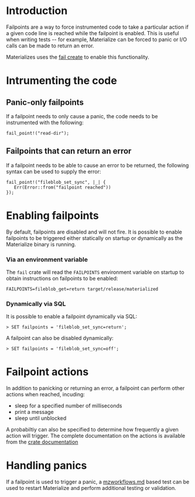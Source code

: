 # Introduction

Failpoints are a way to force instrumented code to take a particular action if a given code line is reached while the failpoint is enabled. This is useful when writing tests -- for example, Materialize can be forced to panic or I/O calls can be made to return an error.

Materializes uses the [fail create](https://docs.rs/crate/fail) to enable this functionality.

# Intrumenting the code

## Panic-only failpoints

If a failpoint needs to only cause a panic, the code needs to be instrumented with the following:

```
fail_point!("read-dir");
```

## Failpoints that can return an error

If a failpoint needs to be able to cause an error to be returned, the following syntax can be used to supply the error:

```
fail_point!("fileblob_set_sync", |_| {
   Err(Error::from("failpoint reached"))
});
```

# Enabling failpoints

By default, failpoints are disabled and will not fire. It is possible to enable failpoints to be triggered either statically on startup or dynamically as the Materialize binary is running.

### Via an environment variable

The `fail` crate will read the `FAILPOINTS` environment variable on startup to obtain instructions on failpoints to be enabled:

```
FAILPOINTS=fileblob_get=return target/release/materialized
```

### Dynamically via SQL

It is possible to enable a failpoint dynamically via SQL:

```
> SET failpoints = 'fileblob_set_sync=return';
```

A failpoint can also be disabled dynamically:

```
> SET failpoints = 'fileblob_set_sync=off';
```

# Failpoint actions

In addition to panicking or returning an error, a failpoint can perform other actions when reached, incuding:
- sleep for a specified number of milliseconds
- print a message
- sleep until unblocked

A probabiltiy can also be specified to determine how frequently a given action will trigger. The complete documentation on the actions is available from the [crate documentation](https://docs.rs/fail/0.4.0/fail/fn.cfg.html)

# Handling panics

If a failpoint is used to trigger a panic, a [mzworkflows.md](mzworkflows.md) based test can be used to restart Materialize and perform additional testing or validation.
